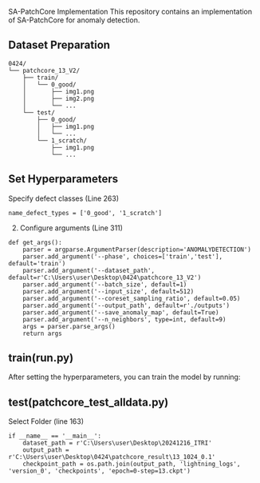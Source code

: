 SA-PatchCore Implementation
This repository contains an implementation of SA-PatchCore for anomaly detection.
## Dataset Preparation
~~~
0424/
└── patchcore_13_V2/
    ├── train/
    │   └── 0_good/
    │       ├── img1.png
    │       ├── img2.png
    │       └── ...
    └── test/
        ├── 0_good/
        │   ├── img1.png
        │   └── ...
        └── 1_scratch/
            ├── img1.png
            └── ...
~~~
## Set Hyperparameters
Specify defect classes (Line 263)
~~~
name_defect_types = ['0_good', '1_scratch']
~~~
2. Configure arguments (Line 311)
~~~
def get_args():
    parser = argparse.ArgumentParser(description='ANOMALYDETECTION')
    parser.add_argument('--phase', choices=['train','test'], default='train')
    parser.add_argument('--dataset_path', default=r'C:\Users\user\Desktop\0424\patchcore_13_V2') 
    parser.add_argument('--batch_size', default=1)
    parser.add_argument('--input_size', default=512)
    parser.add_argument('--coreset_sampling_ratio', default=0.05)
    parser.add_argument('--output_path', default=r'./outputs') 
    parser.add_argument('--save_anomaly_map', default=True)
    parser.add_argument('--n_neighbors', type=int, default=9)
    args = parser.parse_args()
    return args
~~~
## train(run.py)
After setting the hyperparameters, you can train the model by running:
## test(patchcore_test_alldata.py)
Select Folder (line 163)
~~~
if __name__ == '__main__':
    dataset_path = r'C:\Users\user\Desktop\20241216_ITRI'
    output_path = r'C:\Users\user\Desktop\0424\patchcore_result\13_1024_0.1'
    checkpoint_path = os.path.join(output_path, 'lightning_logs', 'version_0', 'checkpoints', 'epoch=0-step=13.ckpt')
~~~
